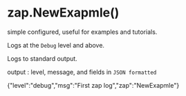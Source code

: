 # zap.NewExapmle()

simple configured, useful for examples and tutorials.

Logs at the `Debug` level and above.

Logs to standard output.

output : level, message, and fields in `JSON formatted`

{"level":"debug","msg":"First zap log","zap":"NewExapmle"}

